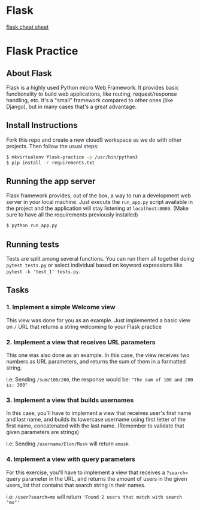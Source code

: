 # Flask
[flask cheat sheet](https://www.codewithharry.com/blogpost/flask-cheatsheet/)

# Flask Practice

## About Flask

Flask is a highly used Python micro Web Framework. It provides basic functionality to build web applications, like routing, request/response handling, etc. It's a "small" framework compared to other ones (like Django), but in many cases that's a great advantage.


## Install Instructions
Fork this repo and create a new cloud9 workspace as we do with other projects. Then follow the usual steps:

```bash
$ mkvirtualenv flask-practice -p /usr/bin/python3
$ pip install -r requirements.txt
```


## Running the app server

Flask framework provides, out of the box, a way to run a development web server in your local machine. Just execute the `run_app.py` script available in the project and the application will stay listening at `localhost:8080`. (Make sure to have all the requirements previously installed)

```bash
$ python run_app.py
```


## Running tests

Tests are split among several functions. You can run them all together doing `pytest tests.py` or select individual based on keyword expressions like `pytest -k 'test_1' tests.py`.


## Tasks

### 1. Implement a simple Welcome view

This view was done for you as an example. Just implemented a basic view on `/` URL that returns a string welcoming to your Flask practice

### 2. Implement a view that receives URL parameters

This one was also done as an example. In this case, the view receives two numbers as URL parameters, and returns the sum of them in a formatted string.

i.e: Sending `/sum/100/200`, the response would be: `"The sum of 100 and 200 is: 300"`

### 3. Implement a view that builds usernames

In this case, you'll have to implement a view that receives user's first name and last name, and builds its lowercase username using first letter of the first name, concatenated with the last name. (Remember to validate that given parameters are strings)

i.e: Sending `/username/Elon/Musk` will return `emusk`

### 4. Implement a view with query parameters

For this exercise, you'll have to implement a view that receives a `?search=` query parameter in the URL, and returns the amount of users in the given users_list that contains that search string in their names.

i.e: `/user?search=mo` will return `'Found 2 users that match with search "mo"'`
